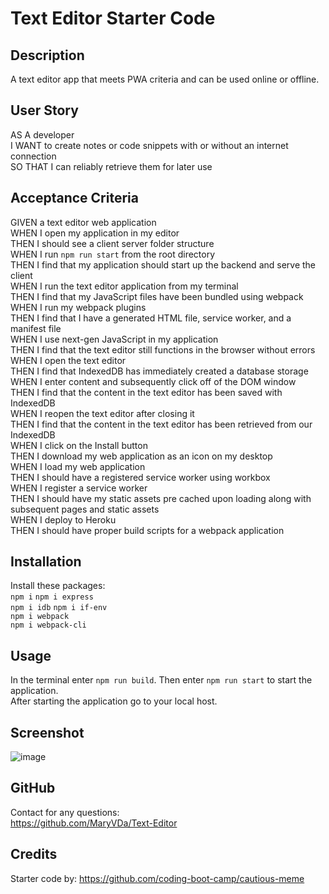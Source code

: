 # Text Editor Starter Code

## Description
A text editor app that meets PWA criteria and can be used online or offline. 

## User Story
AS A developer   
I WANT to create notes or code snippets with or without an internet connection   
SO THAT I can reliably retrieve them for later use   

## Acceptance Criteria
GIVEN a text editor web application   
WHEN I open my application in my editor   
THEN I should see a client server folder structure   
WHEN I run `npm run start` from the root directory   
THEN I find that my application should start up the backend and serve the client   
WHEN I run the text editor application from my terminal   
THEN I find that my JavaScript files have been bundled using webpack    
WHEN I run my webpack plugins   
THEN I find that I have a generated HTML file, service worker, and a manifest file   
WHEN I use next-gen JavaScript in my application   
THEN I find that the text editor still functions in the browser without errors   
WHEN I open the text editor   
THEN I find that IndexedDB has immediately created a database storage   
WHEN I enter content and subsequently click off of the DOM window   
THEN I find that the content in the text editor has been saved with IndexedDB   
WHEN I reopen the text editor after closing it   
THEN I find that the content in the text editor has been retrieved from our IndexedDB   
WHEN I click on the Install button   
THEN I download my web application as an icon on my desktop   
WHEN I load my web application   
THEN I should have a registered service worker using workbox   
WHEN I register a service worker   
THEN I should have my static assets pre cached upon loading along with subsequent pages and static assets   
WHEN I deploy to Heroku   
THEN I should have proper build scripts for a webpack application   

## Installation
Install these packages:   
```npm i```
```npm i express```      
```npm i idb```
```npm i if-env```      
```npm i webpack```   
```npm i webpack-cli```   

## Usage
In the terminal enter ```npm run build```. Then enter ```npm run start``` to start the application.   
After starting the application go to your local host.

## Screenshot
![image](https://github.com/MaryVDa/Text-Editor/assets/122223756/e1673b89-d20e-4081-ba0b-0df4bf01cb27)


## GitHub
Contact for any questions:   
https://github.com/MaryVDa/Text-Editor

## Credits
Starter code by: https://github.com/coding-boot-camp/cautious-meme
